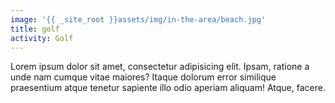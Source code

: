 ```yaml
---
image: '{{ _site_root }}assets/img/in-the-area/beach.jpg'
title: golf
activity: Golf
---
```

<p>Lorem ipsum dolor sit amet, consectetur adipisicing elit. Ipsam, ratione a unde nam cumque vitae maiores? Itaque dolorum error similique praesentium atque tenetur sapiente illo odio aperiam aliquam! Atque, facere.</p>